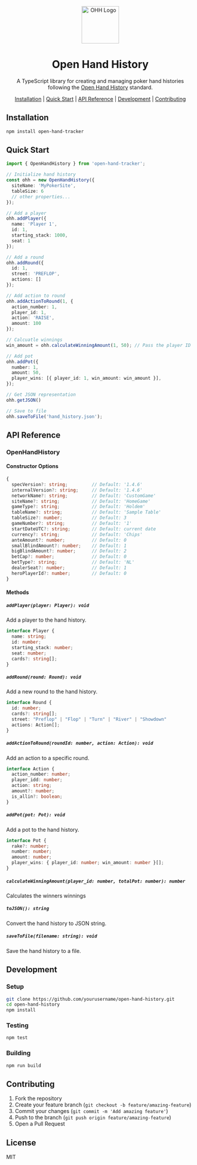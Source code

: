 <div align="center">

<img src="https://github.com/user-attachments/assets/c9305341-9c90-42f1-83ff-d016904e3da2" alt="OHH Logo" height="100" />

# Open Hand History

A TypeScript library for creating and managing poker hand histories following the [Open Hand History](https://hh-specs.handhistory.org/) standard.

[Installation](#installation) | [Quick Start](#quick-start) | [API Reference](#api-reference) | [Development](#development) | [Contributing](#contributing)

</div>

## Installation

```bash
npm install open-hand-tracker
```

## Quick Start

```typescript
import { OpenHandHistory } from 'open-hand-tracker';

// Initialize hand history
const ohh = new OpenHandHistory({
  siteName: 'MyPokerSite',
  tableSize: 6
  // other properties...
});

// Add a player
ohh.addPlayer({
  name: 'Player 1',
  id: 1,
  starting_stack: 1000,
  seat: 1
});

// Add a round
ohh.addRound({
  id: 1,
  street: 'PREFLOP',
  actions: []
});

// Add action to round
ohh.addActionToRound(1, {
  action_number: 1,
  player_id: 1,
  action: 'RAISE',
  amount: 100
});

// Calcuatle winnings
win_amount = ohh.calculateWinningAmount(1, 50); // Pass the player ID 

// Add pot 
ohh.addPot({
  number: 1,
  amount: 50,
  player_wins: [{ player_id: 1, win_amount: win_amount }],
});

// Get JSON representation
ohh.getJSON()

// Save to file
ohh.saveToFile('hand_history.json');
```

## API Reference

### OpenHandHistory

#### Constructor Options
```typescript
{
  specVersion?: string;         // Default: '1.4.6'
  internalVersion?: string;     // Default: '1.4.6'
  networkName?: string;         // Default: 'CustomGame'
  siteName?: string;            // Default: 'HomeGame'
  gameType?: string;            // Default: 'Holdem'
  tableName?: string;           // Default: 'Sample Table'
  tableSize?: number;           // Default: 3
  gameNumber?: string;          // Default: '1'
  startDateUTC?: string;        // Default: current date
  currency?: string;            // Default: 'Chips'
  anteAmount?: number;          // Default: 0
  smallBlindAmount?: number;    // Default: 1
  bigBlindAmount?: number;      // Default: 2
  betCap?: number;              // Default: 0
  betType?: string;             // Default: 'NL'
  dealerSeat?: number;          // Default: 1
  heroPlayerId?: number;        // Default: 0
}
```

#### Methods

##### `addPlayer(player: Player): void`
Add a player to the hand history.
```typescript
interface Player {
  name: string;
  id: number;
  starting_stack: number;
  seat: number;
  cards?: string[];
}
```

##### `addRound(round: Round): void`
Add a new round to the hand history.
```typescript
interface Round {
  id: number;
  cards?: string[];
  street: "Preflop" | "Flop" | "Turn" | "River" | "Showdown"
  actions: Action[];
}
```

##### `addActionToRound(roundId: number, action: Action): void`
Add an action to a specific round.
```typescript
interface Action {
  action_number: number;
  player_idd: number;
  action: string;
  amount?: number;
  is_allin?: boolean;
}
```

##### `addPot(pot: Pot): void`
Add a pot to the hand history.
```typescript
interface Pot {
  rake?: number;
  number: number;
  amount: number;
  player_wins: { player_id: number; win_amount: number }[];
}
```

##### `calculateWinningAmount(player_id: number, totalPot: number): number`
Calculates the winners winnings

##### `toJSON(): string`
Convert the hand history to JSON string.

##### `saveToFile(filename: string): void`
Save the hand history to a file.

## Development

### Setup
```bash
git clone https://github.com/yourusername/open-hand-history.git
cd open-hand-history
npm install
```

### Testing
```bash
npm test
```

### Building
```bash
npm run build
```

## Contributing

1. Fork the repository
2. Create your feature branch (`git checkout -b feature/amazing-feature`)
3. Commit your changes (`git commit -m 'Add amazing feature'`)
4. Push to the branch (`git push origin feature/amazing-feature`)
5. Open a Pull Request

## License

MIT
